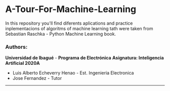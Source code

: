 # A-Tour-For-Machine-Learning
In this repository you'll find diferents aplications and practice inplementacions of algoritms of machine learning tath were taken from Sebastian Raschka - Python Machine Learning book.

### Authors:
**Universidad de Ibagué** - **Programa de Electrónica**
**Asignatura: Inteligencia Artificial 2020A**
 * Luis Alberto Echeverry Henao - Est. Ingenieria Electronica
 * Jose Fernandez - Tutor
***
